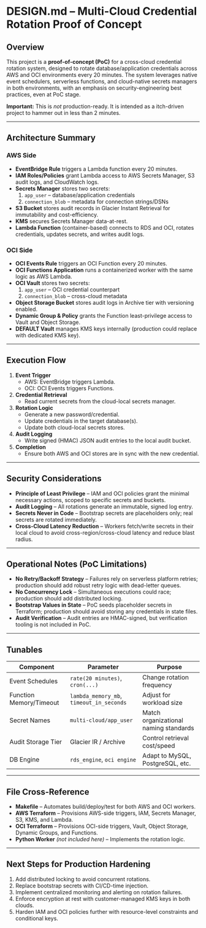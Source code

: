 # DESIGN.md – Multi-Cloud Credential Rotation Proof of Concept

## Overview
This project is a **proof-of-concept (PoC)** for a cross-cloud credential rotation system, designed to rotate database/application credentials across AWS and OCI environments every 20 minutes. The system leverages native event schedulers, serverless functions, and cloud-native secrets managers in both environments, with an emphasis on security-engineering best practices, even at PoC stage.

**Important:** This is *not* production-ready. It is intended as a itch-driven project to hammer out in less than 2 minutes.

---

## Architecture Summary

### AWS Side
- **EventBridge Rule** triggers a Lambda function every 20 minutes.
- **IAM Roles/Policies** grant Lambda access to AWS Secrets Manager, S3 audit logs, and CloudWatch logs.
- **Secrets Manager** stores two secrets:
  1. `app_user` – database/application credentials
  2. `connection_blob` – metadata for connection strings/DSNs
- **S3 Bucket** stores audit records in Glacier Instant Retrieval for immutability and cost-efficiency.
- **KMS** secures Secrets Manager data-at-rest.
- **Lambda Function** (container-based) connects to RDS and OCI, rotates credentials, updates secrets, and writes audit logs.

### OCI Side
- **OCI Events Rule** triggers an OCI Function every 20 minutes.
- **OCI Functions Application** runs a containerized worker with the same logic as AWS Lambda.
- **OCI Vault** stores two secrets:
  1. `app_user` – OCI credential counterpart
  2. `connection_blob` – cross-cloud metadata
- **Object Storage Bucket** stores audit logs in Archive tier with versioning enabled.
- **Dynamic Group & Policy** grants the Function least-privilege access to Vault and Object Storage.
- **DEFAULT Vault** manages KMS keys internally (production could replace with dedicated KMS key).

---

## Execution Flow

1. **Event Trigger**
   - AWS: EventBridge triggers Lambda.
   - OCI: OCI Events triggers Functions.
2. **Credential Retrieval**
   - Read current secrets from the cloud-local secrets manager.
3. **Rotation Logic**
   - Generate a new password/credential.
   - Update credentials in the target database(s).
   - Update both cloud-local secrets stores.
4. **Audit Logging**
   - Write signed (HMAC) JSON audit entries to the local audit bucket.
5. **Completion**
   - Ensure both AWS and OCI stores are in sync with the new credential.

---

## Security Considerations

- **Principle of Least Privilege** – IAM and OCI policies grant the minimal necessary actions, scoped to specific secrets and buckets.
- **Audit Logging** – All rotations generate an immutable, signed log entry.
- **Secrets Never in Code** – Bootstrap secrets are placeholders only; real secrets are rotated immediately.
- **Cross-Cloud Latency Reduction** – Workers fetch/write secrets in their local cloud to avoid cross-region/cross-cloud latency and reduce blast radius.

---

## Operational Notes (PoC Limitations)

- **No Retry/Backoff Strategy** – Failures rely on serverless platform retries; production should add robust retry logic with dead-letter queues.
- **No Concurrency Lock** – Simultaneous executions could race; production should add distributed locking.
- **Bootstrap Values in State** – PoC seeds placeholder secrets in Terraform; production should avoid storing any credentials in state files.
- **Audit Verification** – Audit entries are HMAC-signed, but verification tooling is not included in PoC.

---

## Tunables

| Component               | Parameter                        | Purpose |
|-------------------------|----------------------------------|---------|
| Event Schedules         | `rate(20 minutes)`, `cron(...)`  | Change rotation frequency |
| Function Memory/Timeout | `lambda_memory_mb`, `timeout_in_seconds` | Adjust for workload size |
| Secret Names            | `multi-cloud/app_user`           | Match organizational naming standards |
| Audit Storage Tier      | Glacier IR / Archive             | Control retrieval cost/speed |
| DB Engine               | `rds_engine`, `oci engine`       | Adapt to MySQL, PostgreSQL, etc. |

---

## File Cross-Reference

- **Makefile** – Automates build/deploy/test for both AWS and OCI workers.
- **AWS Terraform** – Provisions AWS-side triggers, IAM, Secrets Manager, S3, KMS, and Lambda.
- **OCI Terraform** – Provisions OCI-side triggers, Vault, Object Storage, Dynamic Groups, and Functions.
- **Python Worker** *(not included here)* – Implements the rotation logic.

---

## Next Steps for Production Hardening

1. Add distributed locking to avoid concurrent rotations.
2. Replace bootstrap secrets with CI/CD-time injection.
3. Implement centralized monitoring and alerting on rotation failures.
4. Enforce encryption at rest with customer-managed KMS keys in both clouds.
5. Harden IAM and OCI policies further with resource-level constraints and conditional keys.
